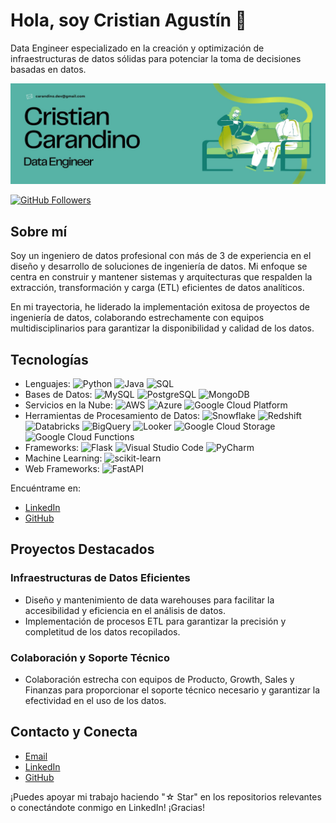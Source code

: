 # Hola, soy Cristian Agustín 👋

Data Engineer especializado en la creación y optimización de infraestructuras de datos sólidas para potenciar la toma de decisiones basadas en datos.

![Imagen de Portada](cristiancarandino_github_profile.jpg)

[![GitHub Followers](https://img.shields.io/github/followers/cristiancarandino?style=social)](https://github.com/cristiancarandino)

## Sobre mí

Soy un ingeniero de datos profesional con más de 3 de experiencia en el diseño y desarrollo de soluciones de ingeniería de datos. Mi enfoque se centra en construir y mantener sistemas y arquitecturas que respalden la extracción, transformación y carga (ETL) eficientes de datos analíticos.

En mi trayectoria, he liderado la implementación exitosa de proyectos de ingeniería de datos, colaborando estrechamente con equipos multidisciplinarios para garantizar la disponibilidad y calidad de los datos.

## Tecnologías

- Lenguajes: ![Python](https://img.shields.io/badge/-Python-3776AB?style=flat-square&logo=python&logoColor=white) ![Java](https://img.shields.io/badge/-Java-007396?style=flat-square&logo=java&logoColor=white) ![SQL](https://img.shields.io/badge/-SQL-4479A1?style=flat-square&logo=postgresql&logoColor=white)
- Bases de Datos: ![MySQL](https://img.shields.io/badge/-MySQL-4479A1?style=flat-square&logo=mysql&logoColor=white) ![PostgreSQL](https://img.shields.io/badge/-PostgreSQL-336791?style=flat-square&logo=postgresql&logoColor=white) ![MongoDB](https://img.shields.io/badge/-MongoDB-47A248?style=flat-square&logo=mongodb&logoColor=white)
- Servicios en la Nube: ![AWS](https://img.shields.io/badge/-AWS-232F3E?style=flat-square&logo=amazon-aws&logoColor=white) ![Azure](https://img.shields.io/badge/-Azure-0089D6?style=flat-square&logo=microsoft-azure&logoColor=white) ![Google Cloud Platform](https://img.shields.io/badge/-Google%20Cloud%20Platform-4285F4?style=flat-square&logo=google-cloud&logoColor=white)
- Herramientas de Procesamiento de Datos: ![Snowflake](https://img.shields.io/badge/-Snowflake-0DB7E4?style=flat-square&logo=snowflake&logoColor=white) ![Redshift](https://img.shields.io/badge/-Redshift-EC7211?style=flat-square&logo=amazon-redshift&logoColor=white) ![Databricks](https://img.shields.io/badge/-Databricks-1380FF?style=flat-square&logo=databricks&logoColor=white) ![BigQuery](https://img.shields.io/badge/-BigQuery-4285F4?style=flat-square&logo=google-cloud&logoColor=white) ![Looker](https://img.shields.io/badge/-Looker-00B0E7?style=flat-square&logo=looker&logoColor=white) ![Google Cloud Storage](https://img.shields.io/badge/-Cloud%20Storage-4285F4?style=flat-square&logo=google-cloud&logoColor=white) ![Google Cloud Functions](https://img.shields.io/badge/-Cloud%20Functions-4285F4?style=flat-square&logo=google-cloud&logoColor=white)
- Frameworks: ![Flask](https://img.shields.io/badge/-Flask-000000?style=flat-square&logo=flask&logoColor=white) ![Visual Studio Code](https://img.shields.io/badge/-Visual%20Studio%20Code-007ACC?style=flat-square&logo=visual-studio-code&logoColor=white) ![PyCharm](https://img.shields.io/badge/-PyCharm-000000?style=flat-square&logo=pycharm&logoColor=white)
- Machine Learning: ![scikit-learn](https://img.shields.io/badge/-scikit--learn-F7931E?style=flat-square&logo=scikit-learn&logoColor=white) <!-- Add other ML frameworks/tools here -->
- Web Frameworks: ![FastAPI](https://img.shields.io/badge/-FastAPI-009688?style=flat-square&logo=fastapi&logoColor=white)

Encuéntrame en:

- [LinkedIn](https://www.linkedin.com/in/carandinocristianagustin/)
- [GitHub](https://github.com/cristiancarandino)

## Proyectos Destacados

### Infraestructuras de Datos Eficientes

- Diseño y mantenimiento de data warehouses para facilitar la accesibilidad y eficiencia en el análisis de datos.
- Implementación de procesos ETL para garantizar la precisión y completitud de los datos recopilados.

### Colaboración y Soporte Técnico

- Colaboración estrecha con equipos de Producto, Growth, Sales y Finanzas para proporcionar el soporte técnico necesario y garantizar la efectividad en el uso de los datos.

## Contacto y Conecta

- [Email](carandino.dev@gmail.com)
- [LinkedIn](https://www.linkedin.com/in/carandinocristianagustin/)
- [GitHub](https://github.com/cristiancarandino)

¡Puedes apoyar mi trabajo haciendo "☆ Star" en los repositorios relevantes o conectándote conmigo en LinkedIn! ¡Gracias!
